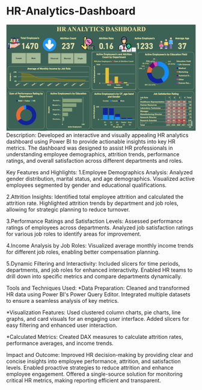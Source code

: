 # HR-Analytics-Dashboard
![image alt](https://github.com/Kalisetti-dileep/HR-Analytics-Dashboard/blob/e6c9767f801c2c02dc0ba1d3fba5b6a787dfd879/HR%20DASHBOARD.png)
Description:
Developed an interactive and visually appealing HR analytics dashboard using Power BI to provide actionable insights into key HR metrics. The dashboard was designed to assist HR professionals in understanding employee demographics, attrition trends, performance ratings, and overall satisfaction across different departments and roles.

Key Features and Highlights:
1.Employee Demographics Analysis:
Analyzed gender distribution, marital status, and age demographics.
Visualized active employees segmented by gender and educational qualifications.

2.Attrition Insights:
Identified total employee attrition and calculated the attrition rate.
Highlighted attrition trends by department and job roles, allowing for strategic planning to reduce turnover.

3.Performance Ratings and Satisfaction Levels:
Assessed performance ratings of employees across departments.
Analyzed job satisfaction ratings for various job roles to identify areas for improvement.

4.Income Analysis by Job Roles:
Visualized average monthly income trends for different job roles, enabling better compensation planning.

5.Dynamic Filtering and Interactivity:
Included slicers for time periods, departments, and job roles for enhanced interactivity.
Enabled HR teams to drill down into specific metrics and compare departments dynamically.

Tools and Techniques Used:
*Data Preparation:
Cleaned and transformed HR data using Power BI's Power Query Editor.
Integrated multiple datasets to ensure a seamless analysis of key metrics.

*Visualization Features:
Used clustered column charts, pie charts, line graphs, and card visuals for an engaging user interface.
Added slicers for easy filtering and enhanced user interaction.

*Calculated Metrics:
Created DAX measures to calculate attrition rates, performance averages, and income trends.


Impact and Outcome:
Improved HR decision-making by providing clear and concise insights into employee performance, attrition, and satisfaction levels.
Enabled proactive strategies to reduce attrition and enhance employee engagement.
Offered a single-source solution for monitoring critical HR metrics, making reporting efficient and transparent.

